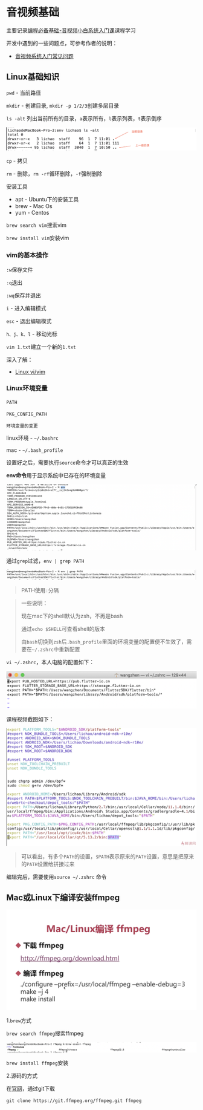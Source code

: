 # 音视频基础

主要记录[编程必备基础-音视频小白系统入门课](https://coding.imooc.com/class/415.html)课程学习

开发中遇到的一些问题点，可参考作者的说明：

+ [音视频系统入门常见问题](https://avdancedu.com/631d466a/)



## Linux基础知识

`pwd` - 当前路径

`mkdir` - 创建目录, `mkdir -p 1/2/3`创建多层目录

`ls -alt` 列出当前所有的目录，`a`表示所有，`l`表示列表，`t`表示倒序

![001](https://github.com/winfredzen/VideoAudio/blob/main/Basic/image/001.png)

`cp` - 拷贝

`rm` - 删除，`rm -rf`循环删除，`-f`强制删除



安装工具

+ apt - Ubuntu下的安装工具
+ brew - Mac Os
+ yum - Centos



`brew search vim`搜索vim

`brew install vim`安装vim



### vim的基本操作

`:w`保存文件

`:q`退出

`:wq`保存并退出

`i` - 进入编辑模式

`esc` - 退出编辑模式

`h、j、k、l` - 移动光标

`vim 1.txt`建立一个新的`1.txt`



深入了解：

+ [Linux vi/vim](https://www.runoob.com/linux/linux-vim.html)



### Linux环境变量

`PATH`

`PKG_CONFIG_PATH`

`环境变量的变更`

linux环境 - `~/.bashrc`

mac - `~/.bash_profile`

设置好之后，需要执行`source`命令才可以真正的生效

**env命令**用于显示系统中已存在的环境变量

![002](https://github.com/winfredzen/VideoAudio/blob/main/Basic/image/002.png)

通过`grep`过滤，`env | grep PATH`

![003](https://github.com/winfredzen/VideoAudio/blob/main/Basic/image/003.png)

> PATH使用`:`分隔



>  一些说明：
>
> 现在mac下的shell默认为zsh，不再是bash
>
> 通过`echo $SHELL`可查看shell的版本
>
> 由`bash`切换到`zsh`后`.bash_profile`里面的环境变量的配置便不生效了，需要在`~/.zshrc`中重新配置



`vi ~/.zshrc`，本人电脑的配置如下：

![004](https://github.com/winfredzen/VideoAudio/blob/main/Basic/image/004.png)

课程视频截图如下：

![005](https://github.com/winfredzen/VideoAudio/blob/main/Basic/image/005.png)

> 可以看出，有多个`PATH`的设置，`$PATH`表示原来的`PATH`设置，意思是把原来的`PATH`设置给拼接过来

编辑完后，需要使用`source ~/.zshrc` 命令





## Mac或Linux下编译安装ffmpeg

![007](https://github.com/winfredzen/VideoAudio/blob/main/Basic/image/007.png)

1.`brew`方式

`brew search ffmpeg`搜索ffmpeg

![006](https://github.com/winfredzen/VideoAudio/blob/main/Basic/image/006.png)

`brew install ffmpeg`安装

2.源码的方式

在[官网](https://ffmpeg.org/download.html)，通过git下载

```shell
git clone https://git.ffmpeg.org/ffmpeg.git ffmpeg
```





































